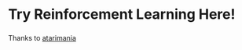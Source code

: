 # Try Reinforcement Learning Here!

###
Thanks to [atarimania](http://www.atarimania.com/rom_collection_archive_atari_2600_roms.html)
